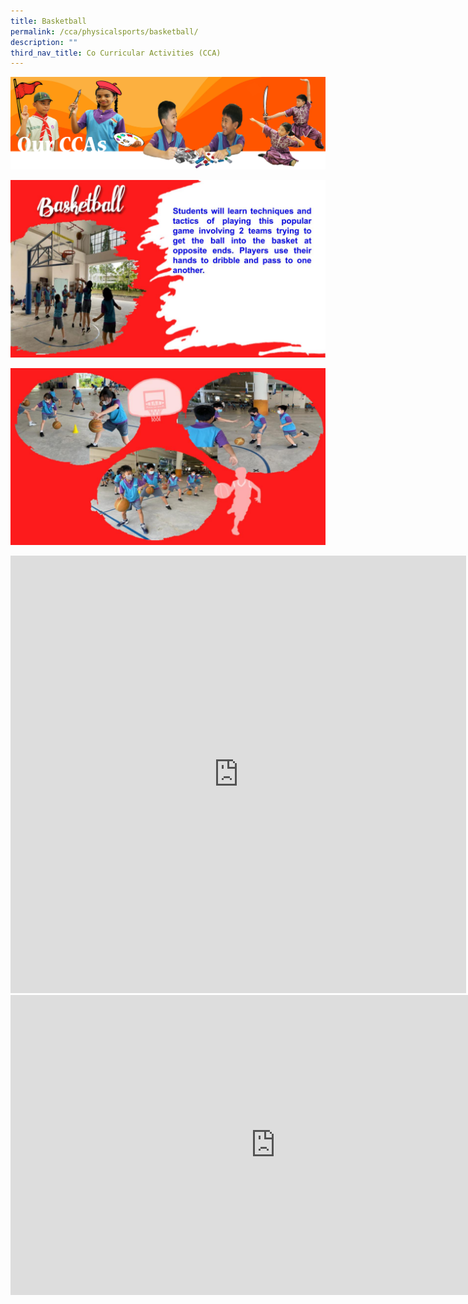 ```yaml
---
title: Basketball
permalink: /cca/physicalsports/basketball/
description: ""
third_nav_title: Co Curricular Activities (CCA)
---
```

![](/images/CCAbanner.png)

![](/images/CCA2022/CCA-Basketball1.jpg)

![](/images/CCA2022/CCA-Basketball2.jpg)

<iframe allowfullscreen="true" height="700" width="729" frameborder="0" src="https://docs.google.com/presentation/d/e/2PACX-1vTJjuI8HJqAqQVWdevx9isgl7MEWZ8VuVsx2svWHwoft_rGWeEa18_Ai8_iUDgXkc8EOGNKz54yc99W/embed?start=true&amp;loop=true&amp;delayms=3000"></iframe>

<iframe title="2023 Bball" allowfullscreen="" allow="autoplay; fullscreen; picture-in-picture" frameborder="0" height="480" width="848" src="https://player.vimeo.com/video/797578946?h=8620e4a9c3&amp;badge=0&amp;autopause=0&amp;player_id=0&amp;app_id=58479"></iframe>